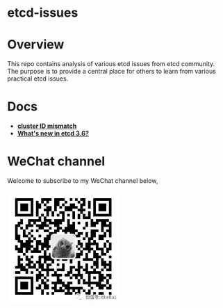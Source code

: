 etcd-issues 
======
# Overview
This repo contains analysis of various etcd issues from etcd community. The purpose is to provide a central place for others to learn from various practical etcd issues.

# Docs
- **[cluster ID mismatch](docs/cluster_id_mismatch.md)**
- **[What's new in etcd 3.6?](docs/what_is_new_in_etcd_3_6.md)**


# WeChat channel
Welcome to subscribe to my WeChat channel below,

![WeChat Channel](wechat/wechat_channel.jpeg)
